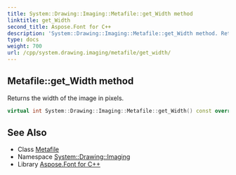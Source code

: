 ```yaml
---
title: System::Drawing::Imaging::Metafile::get_Width method
linktitle: get_Width
second_title: Aspose.Font for C++
description: 'System::Drawing::Imaging::Metafile::get_Width method. Returns the width of the image in pixels in C++.'
type: docs
weight: 700
url: /cpp/system.drawing.imaging/metafile/get_width/
---
```

## Metafile::get_Width method


Returns the width of the image in pixels.

```cpp
virtual int System::Drawing::Imaging::Metafile::get_Width() const override
```

## See Also

* Class [Metafile](../)
* Namespace [System::Drawing::Imaging](../../)
* Library [Aspose.Font for C++](../../../)

